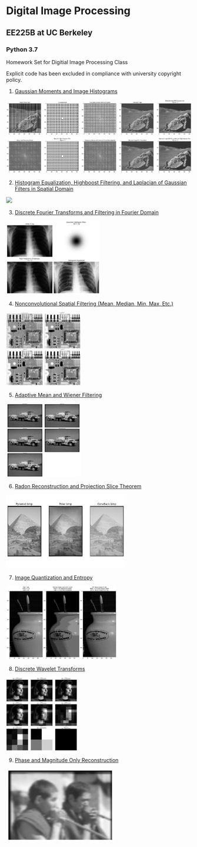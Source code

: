 # Digital Image Processing
## EE225B at UC Berkeley
### Python 3.7

Homework Set for Digitial Image Processing Class

Explicit code has been excluded in compliance with university copyright policy.

1. [Gaussian Moments and Image Histograms](https://emaadkhwaja.github.io/Digital_Image_Processing/Problem%20Set%201.html)

<img src="https://github.com/EmaadKhwaja/Digital-Image-Processing/blob/main/images/1.png?raw=true" height="200">

2. [Histogram Equalization, Highboost Filtering, and Laplacian of Gaussian Filters in Spatial Domain](https://emaadkhwaja.github.io/Digital_Image_Processing/Problem%20Set%202.html)

<img src="https://github.com/EmaadKhwaja/Digital-Image-Processing/blob/main/images/2.png?raw=true" height="200">

3. [Discrete Fourier Transforms and Filtering in Fourier Domain](https://emaadkhwaja.github.io/Digital_Image_Processing/Problem%20Set%203.html)

<img src="https://github.com/EmaadKhwaja/Digital-Image-Processing/blob/main/images/3.png?raw=true" height="200">

4. [Nonconvolutional Spatial Filtering (Mean, Median, Min, Max, Etc.)](https://emaadkhwaja.github.io/Digital_Image_Processing/Problem%20Set%204.html)

<img src="https://github.com/EmaadKhwaja/Digital-Image-Processing/blob/main/images/4.png?raw=true" height="200">

5. [Adaptive Mean and Wiener Filtering](https://emaadkhwaja.github.io/Digital_Image_Processing/Problem%20Set%205.html)

<img src="https://github.com/EmaadKhwaja/Digital-Image-Processing/blob/main/images/5.png?raw=true" height="200">

6. [Radon Reconstruction and Projection Slice Theorem](https://emaadkhwaja.github.io/Digital_Image_Processing/Problem%20Set%206.html)

<img src="https://github.com/EmaadKhwaja/Digital-Image-Processing/blob/main/images/6.png?raw=true" height="200">

7. [Image Quantization and Entropy](https://emaadkhwaja.github.io/Digital_Image_Processing/Problem%20Set%207.html)

<img src="https://github.com/EmaadKhwaja/Digital-Image-Processing/blob/main/images/7.png?raw=true" height="200">

8. [Discrete Wavelet Transforms](https://emaadkhwaja.github.io/Digital_Image_Processing/Problem%20Set%208.html)

<img src="https://github.com/EmaadKhwaja/Digital-Image-Processing/blob/main/images/8.png?raw=true" height="200">

9. [Phase and Magnitude Only Reconstruction](https://emaadkhwaja.github.io/Digital_Image_Processing/Problem%20Set%209.html)

<img src="https://github.com/EmaadKhwaja/Digital-Image-Processing/blob/main/images/9.png?raw=true" height="200">

